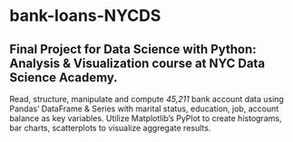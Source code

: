# bank-loans-NYCDS

## Final Project for Data Science with Python: Analysis &amp; Visualization course at NYC Data Science Academy.

Read, structure, manipulate and compute *45,211* bank account data using Pandas’ DataFrame & Series with marital status, education, job, account balance as key variables. Utilize Matplotlib’s PyPlot to create histograms, bar charts, scatterplots to visualize aggregate results.
